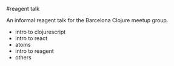 #reagent talk

An informal reagent talk for the Barcelona Clojure meetup group.

 - intro to clojurescript
 - intro to react
 - atoms
 - intro to reagent
 - others
